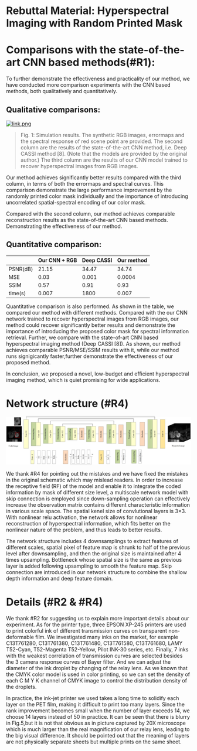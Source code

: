 # Rebuttal Material: Hyperspectral Imaging with Random Printed Mask

# Comparisons with the state-of-the-art CNN based methods(#R1):

To further demonstrate the effectiveness and practicality of our method, we have conducted more comparison experiments with the CNN based methods, both qualitatively and quantitatively. 

## Qualitative comparisons:
  
  [![link.png](https://i.postimg.cc/wT5hyR3w/link.png)](https://postimg.cc/F7RfwRyS)
  
> Fig. 1: Simulation results. The synthetic RGB images, errormaps and the spectral response of red scene point are provided.  The second column are the results of the state-of-the-art CNN method, i.e. Deep CASSI method [8]. (Note that the models are provided by the original author.) The third column are the results of our CNN model trained to recover hyperspectral images from RGB images. 

Our method achieves significantly better results compared with the third column, in terms of both the errormaps and spectral curves. This comparison demonstrate the large performance improvement by the randomly printed color mask individually and the importance of introducing uncorrelated spatial-spectral encoding of our color mask.

Compared with the second column, our method achieves comparable reconstruction results as the state-of-the-art CNN based methods. Demonstrating the effectiveness of our method.


  ## Quantitative comparison:
  
|                        | Our CNN + RGB       |  Deep CASSI                  |Our method |
| -------------------    | ------------------------| -----------------------------|-----------|
| PSNR(dB)               |            21.15        |      34.47                   | 34.74     |
|  MSE                   |            0.03         |         0.001                | 0.0004    |
|  SSIM                  |       0.57              |         0.91                 | 0.93      |
| time(s)                |         0.007           |          1800                |  0.007    |
  
  Quantitative comparison is also performed. As shown in the table, we compared our method with different methods. Compared with the our CNN network trained to recover hyperspectral images from RGB images, our method could recover significantly better results and demonstrate the importance of introducing the proposed color mask for spectral information retrieval. Further, we compare with the state-of-art CNN based hyperspectral imaging method (Deep CASSI [8]). As shown, our method achieves comparable PSNR/MSE/SSIM results with it, while our method runs signigicantly faster,further demonstrate the effectiveness of our proposed method.
  
  In conclusion, we proposed a novel, low-budget and efficient hyperspectral imaging method, which is quiet promising for wide applications.
  
# Network structure (#R4)
![image](https://github.com/anymouscvpr/anymouscvpr.github.io/blob/master/network.jpg)

We thank #R4 for pointing out the mistakes and we have fixed the mistakes in the original schematic which may mislead readers. In order to increase the receptive field (RF) of the model and enable it to integrate the coded information by mask of different size level, a multiscale network model with skip connection is employed since down-sampling operation can effectively increase the observation matrix contains different characteristic information in various scale space. The spatial kenel size of convlutional layers is 3×3. With nonlinear relu activation, the network allows for nonlinear reconstruction of hyperspectral information, which fits better on the nonlinear nature of the problem, and thus leads to better results.

The network structure includes 4 downsamplings to extract features of different scales, spatial pixel of feature map is  shrunk to half of the previous level after downsampling, and then the original size is maintained after 4 times upsampling. Bottleneck whose spatial size is the same as previous layer is added following upsampling to smooth the feature map. Skip connection are introduced in our network structure to combine the shallow depth information and deep feature domain. 


# Details (#R2 & #R4)

We thank #R2 for suggesting us to explain more important details about our experiment. As for the printer type, three EPSON XP-245 printers are used to print  colorful ink of different transmission curves on transparent non-deformable film. We investigated many inks on the market, for example 
C13T761280, C13T761380, C13T761480, C13T761580, C13T761680, LAMY T52-Cyan, T52-Magenta T52-Yellow, Pilot INK-30 series, etc. Finally, 7 inks with the weakest correlation of transmission curves are selected besides the 3 camera response curves of Bayer filter.
And we can adjust the diameter of the ink droplet by changing of the relay lens. As we known that the CMYK color model is used in color printing, so we can set the density of each C M Y K channel of  CMYK image to control the distribution density of the droplets.

In practice, the ink-jet printer we used takes a long time to solidify each layer on the PET film, making it difficult to print too many layers. Since the rank improvement becomes small when the number of layer exceeds 14, we choose 14 layers instead of 50 in practice. It can be seen that there is blurry in Fig.5,but it is not that obvious as in picture captured by 20X microscope which is much larger than the real magnification of our relay lens, leading to the big visual difference. 
 It should be pointed out that the meaning of layers are not physically separate sheets but multiple prints on the same sheet.
 
 

